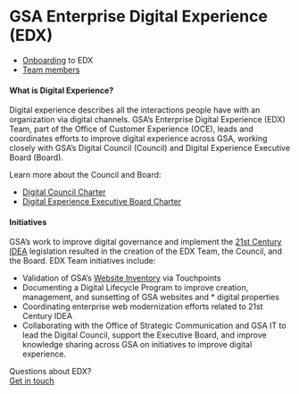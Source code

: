 # GSA Enterprise Digital Experience (EDX)

* [Onboarding](https://github.com/GSA/EDX/wiki/Onboarding) to EDX
* [Team members](/team/)

#### What is Digital Experience?

Digital experience describes all the interactions people have with an organization via digital channels. GSA’s Enterprise Digital Experience (EDX) Team, part of the Office of Customer Experience (OCE), leads and coordinates efforts to improve digital experience across GSA, working closely with GSA’s Digital Council (Council) and Digital Experience Executive Board (Board).

Learn more about the Council and Board:

* [Digital Council Charter](https://drive.google.com/file/d/13cq_oikvP1-FlPitffuls02DaWJYbqe5/view)
* [Digital Experience Executive Board Charter](https://drive.google.com/file/d/1hjiCLDGx0eDcg0MlgP-ed5EPKzS47MU4/view)

#### Initiatives

GSA’s work to improve digital governance and implement the [21st Century IDEA](https://digital.gov/resources/21st-century-integrated-digital-experience-act/) legislation resulted in the creation of the EDX Team, the Council, and the Board. EDX Team initiatives include:

* Validation of GSA’s [Website Inventory](https://touchpoints.app.cloud.gov/admin/websites/) via Touchpoints
* Documenting a Digital Lifecycle Program to improve creation, management, and sunsetting of GSA websites and * digital properties
* Coordinating enterprise web modernization efforts related to 21st Century IDEA
* Collaborating with the Office of Strategic Communication and GSA IT to lead the Digital Council, support the Executive Board, and improve knowledge sharing across GSA on initiatives to improve digital experience.

Questions about EDX?  
[Get in touch](https://touchpoints.app.cloud.gov/touchpoints/1fc9c962/submit)
